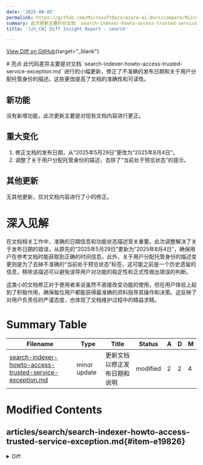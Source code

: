 ```yaml
---
date: '2025-08-05'
permalink: https://github.com/MicrosoftDocs/azure-ai-docs/compare/MicrosoftDocs:c84ae83...MicrosoftDocs:88b6cf1
summary: 此次更新主要针对文档 `search-indexer-howto-access-trusted-service-exception.md` 进行了小幅修正，主要修正了不准确的发布日期和对用户分配托管身份的描述，提高了文档的准确性和可读性。具体改变包括将发布日期从“2025年5月29日”更改为“2025年8月4日”，并去除了“当前处于预览状态”的提示。这些修改虽然没有新增功能，但有助于确保用户获取到正确的信息，提升用户体验，反映了文档维护的责任感和对准确性的追求。
title: '[zh_CN] Diff Insight Report - search'

---
```


[View Diff on GitHub](https://github.com/MicrosoftDocs/azure-ai-docs/compare/MicrosoftDocs:c84ae83...MicrosoftDocs:88b6cf1){target="_blank"}

<format>
# 亮点
此代码差异主要是对文档 `search-indexer-howto-access-trusted-service-exception.md` 进行的小幅更新，修正了不准确的发布日期和关于用户分配托管身份的描述。这些更改提高了文档的准确性和可读性。

## 新功能
没有新增功能，此次更新主要是对现有文档内容进行更正。

## 重大变化
1. 修正文档的发布日期，从“2025年5月29日”更改为“2025年8月4日”。
2. 调整了关于用户分配托管身份的描述，去除了“当前处于预览状态”的提示。

## 其他更新
无其他更新，仅对文档内容进行了小的修正。

# 深入见解
在文档相关工作中，准确的日期信息和功能状态描述至关重要。此次调整解决了关于发布日期的错误，从原先的“2025年5月29日”更新为“2025年8月4日”，确保用户在参考文档时能获取到正确的时间信息。此外，关于用户分配托管身份的描述变更则是为了去掉不准确的“当前处于预览状态”标签，这可能之前是一个历史遗留的信息，移除该描述可以避免误导用户对功能的稳定性和正式性做出错误的判断。

这类小的文档修正对于使用者来说虽然不直接改变功能的使用，但在用户体验上起到了积极作用，确保每位用户都能获得最准确的资料指导其操作和决策。这反映了对用户负责任的严谨态度，也体现了文档维护过程中的精益求精。
</format>

# Summary Table
|  Filename  | Type |    Title    | Status | A  | D  | M  |
|------------|------|-------------|--------|----|----|----|
| [search-indexer-howto-access-trusted-service-exception.md](#item-e19826) | minor update | 更新文档以修正发布日期和说明 | modified | 2 | 2 | 4 | 


# Modified Contents
## articles/search/search-indexer-howto-access-trusted-service-exception.md{#item-e19826}

<details>
<summary>Diff</summary>
````diff
@@ -8,7 +8,7 @@ author: arv100kri
 ms.author: arjagann
 ms.service: azure-ai-search
 ms.topic: how-to
-ms.date: 05/29/2025
+ms.date: 08/04/2025
 ms.custom:
   - ignite-2023
   - sfi-image-nochange
@@ -38,7 +38,7 @@ In Azure AI Search, indexers that access Azure blobs can use the [trusted servic
 
 1. Sign in to the [Azure portal](https://portal.azure.com) and [find your search service](https://portal.azure.com/#blade/HubsExtension/BrowseResourceBlade/resourceType/Microsoft.Search%2FsearchServices).
 
-1. On the **Identity** page, make sure that a [system assigned identity is enabled](search-howto-managed-identities-data-sources.md). Remember that user-assigned managed identities, currently in preview, won't work for a trusted service connection.
+1. On the **Identity** page, make sure that a [system assigned identity is enabled](search-howto-managed-identities-data-sources.md). Remember that user-assigned managed identities won't work for a trusted service connection.
 
    :::image type="content" source="media/search-managed-identities/system-assigned-identity-object-id.png" alt-text="Screenshot of a system identity object identifier." border="true":::
 
````
</details>

### Summary

```json
{
    "modification_type": "minor update",
    "modification_title": "更新文档以修正发布日期和说明"
}
```

### Explanation
此次修改涉及对文档 `search-indexer-howto-access-trusted-service-exception.md` 的小幅更新，主要是修正了发布日期信息以及对用户分配的托管身份的描述。具体来说，修改了发布日期从“2025年5月29日”更新为“2025年8月4日”，同时调整了关于用户分配的托管身份的说明，去除了“当前处于预览状态”的提示，确保信息更加清晰和准确。这些变化旨在提高文档的准确性和用户体验。


